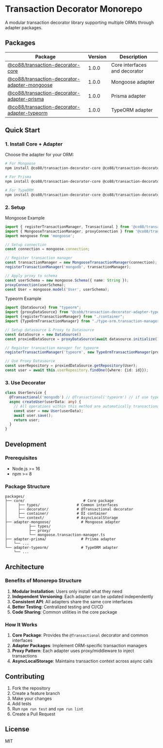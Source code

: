 # Transaction Decorator Monorepo

A modular transaction decorator library supporting multiple ORMs through adapter packages.

## Packages

| Package | Version | Description |
|---------|---------|-------------|
| [@co88/transaction-decorator-core](./packages/core) | 1.0.0 | Core interfaces and decorator |
| [@co88/transaction-decorator-adapter-mongoose](./packages/adapter-mongoose) | 1.0.0 | Mongoose adapter |
| [@co88/transaction-decorator-adapter-prisma](./packages/adapter-prisma) | 1.0.0 | Prisma adapter |
| [@co88/transaction-decorator-adapter-typeorm](./packages/adapter-typeorm) | 1.0.0 | TypeORM adapter |

## Quick Start

### 1. Install Core + Adapter

Choose the adapter for your ORM:

```bash
# For Mongoose
npm install @co88/transaction-decorator-core @co88/transaction-decorator-adapter-mongoose mongoose

# For Prisma
npm install @co88/transaction-decorator-core @co88/transaction-decorator-adapter-prisma @prisma/client

# For TypeORM
npm install @co88/transaction-decorator-core @co88/transaction-decorator-adapter-typeorm typeorm
```

### 2. Setup 
Mongoose Example
```typescript
import { registerTransactionManager, Transactional } from '@co88/transaction-decorator-core';
import { MongooseTransactionManager, proxyConnection } from '@co88/transaction-decorator-adapter-mongoose';
import mongoose from 'mongoose';

// Setup connection
const connection = mongoose.connection;

// Register transaction manager
const transactionManager = new MongooseTransactionManager(connection);
registerTransactionManager('mongodb', transactionManager);

// Apply proxy to schema
const userSchema = new mongoose.Schema({ name: String });
proxyConnection(userSchema);
const User = mongoose.model('User', userSchema);
```

Typeorm Example

```typescript
import {DataSource} from "typeorm";
import {proxyDataSource} from "@cobb/transaction-decorator-adapter-typeorm";
import {registerTransactionManager} from "./container";
import {TypeOrmTransactionManager} from "./type-orm.transaction-manager";

// Setup datasource & Proxy to Datasource
const dataSource = new DataSource()
const proxiedDataSource = proxyDataSource(await datasource.initialize());

// Register transaction manager for typeorm
registerTransactionManager('typeorm', new TypeOrmTransactionManager(proxiedDataSource));

// Use Proxy Datasource
const userRepository = proxiedDataSource.getRepository(User);
const user = await this.userRepository.findOne({where: {id: id}});

```

### 3. Use Decorator

```typescript
class UserService {
  @Transactional('mongodb') // @Transactional('typeorm') // if use typeorm
  async createUser(userData: any) {
    // All operations within this method are automatically transactional
    const user = new User(userData);
    await user.save();
    return user;
  }
}
```

## Development

### Prerequisites

- Node.js >= 16
- npm >= 8

### Package Structure

```
packages/
├── core/                           # Core package
│     ├── types/                 # Common interfaces
│     ├── decorator/             # @Transactional decorator
│     ├── container/             # DI container
│     └── context/               # AsyncLocalStorage
├── adapter-mongoose/              # Mongoose adapter
│          ├── types/
│          ├── proxy/
│          └── mongoose.transaction-manager.ts
├── adapter-prisma/                # Prisma adapter
│   └── ...
└── adapter-typeorm/               # TypeORM adapter
    └── ...
```

## Architecture

### Benefits of Monorepo Structure

1. **Modular Installation**: Users only install what they need
2. **Independent Versioning**: Each adapter can be updated independently
3. **Consistent API**: All adapters share the same core interfaces
4. **Better Testing**: Centralized testing and CI/CD
5. **Code Sharing**: Common utilities in the core package

### How It Works

1. **Core Package**: Provides the `@Transactional` decorator and common interfaces
2. **Adapter Packages**: Implement ORM-specific transaction managers
3. **Proxy Pattern**: Each adapter uses proxy/middleware to inject transactions
4. **AsyncLocalStorage**: Maintains transaction context across async calls

## Contributing

1. Fork the repository
2. Create a feature branch
3. Make your changes
4. Add tests
5. Run `npm run test` and `npm run lint`
6. Create a Pull Request

## License

MIT
